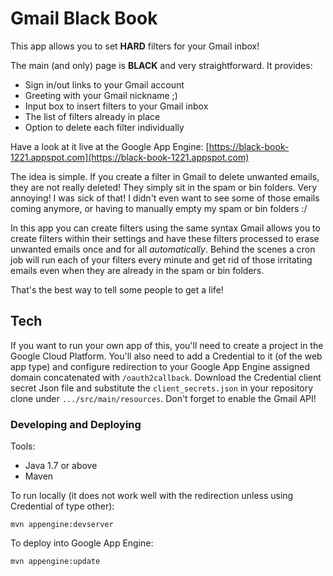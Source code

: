 Gmail Black Book
================

This app allows you to set **HARD** filters for your Gmail inbox! 

The main (and only) page is **BLACK** and very straightforward. It provides:

- Sign in/out links to your Gmail account
- Greeting with your Gmail nickname ;)
- Input box to insert filters to your Gmail inbox
- The list of filters already in place
- Option to delete each filter individually

Have a look at it live at the Google App Engine: [https://black-book-1221.appspot.com](https://black-book-1221.appspot.com)

The idea is simple. If you create a filter in Gmail to delete unwanted emails, they are not really deleted! They simply
sit in the spam or bin folders. Very annoying! I was sick of that! I didn't even want to see some of those emails coming
anymore, or having to manually empty my spam or bin folders :/

In this app you can create filters using the same syntax Gmail allows you to create filters within their settings and
have these filters processed to erase unwanted emails once and for all *automatically*. Behind the scenes a cron job
will run each of your filters every minute and get rid of those irritating emails even when they are already in the
spam or bin folders.

That's the best way to tell some people to get a life!

Tech
----

If you want to run your own app of this, you'll need to create a project in the Google Cloud Platform. You'll also need
to add a Credential to it (of the web app type) and configure redirection to your Google App Engine assigned domain
concatenated with `/oauth2callback`. Download the Credential client secret Json file and substitute the
`client_secrets.json` in your repository clone under `.../src/main/resources`. Don't forget to enable the Gmail API!

### Developing and Deploying

Tools:

- Java 1.7 or above
- Maven

To run locally (it does not work well with the redirection unless using Credential of type other):

`mvn appengine:devserver`

To deploy into Google App Engine:

`mvn appengine:update`
